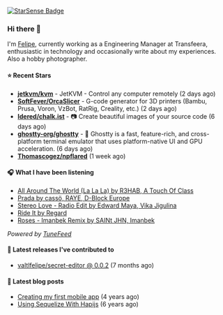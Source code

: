 <a href="https://starsense.app/developer-types" target="_blank"><img src="https://starsense.app/api/badge/?user=valtlfelipe" alt="StarSense Badge"></a>

### Hi there 👋

I'm [Felipe](https://felipevm.com), currently working as a Engineering Manager at Transfeera, enthusiastic in technology and occasionally write about my experiences. Also a hobby photographer.

#### ⭐ Recent Stars
- **[jetkvm/kvm](https://github.com/jetkvm/kvm)** - JetKVM - Control any computer remotely (2 days ago)
- **[SoftFever/OrcaSlicer](https://github.com/SoftFever/OrcaSlicer)** - G-code generator for 3D printers (Bambu, Prusa, Voron, VzBot, RatRig, Creality, etc.) (2 days ago)
- **[Idered/chalk.ist](https://github.com/Idered/chalk.ist)** - 📷 Create beautiful images of your source code (6 days ago)
- **[ghostty-org/ghostty](https://github.com/ghostty-org/ghostty)** - 👻 Ghostty is a fast, feature-rich, and cross-platform terminal emulator that uses platform-native UI and GPU acceleration. (6 days ago)
- **[Thomascogez/npflared](https://github.com/Thomascogez/npflared)** (1 week ago)

#### 🎧 What I have been listening
- [All Around The World (La La La) by R3HAB, A Touch Of Class](https://open.spotify.com/track/02itaCXOdC54J0ISjqqFAp)
- [Prada by cassö, RAYE, D-Block Europe](https://open.spotify.com/track/59NraMJsLaMCVtwXTSia8i)
- [Stereo Love - Radio Edit by Edward Maya, Vika Jigulina](https://open.spotify.com/track/11Iv8RCFmeImLOpaHYxKb4)
- [Ride It by Regard](https://open.spotify.com/track/2tnVG71enUj33Ic2nFN6kZ)
- [Roses - Imanbek Remix by SAINt JHN, Imanbek](https://open.spotify.com/track/24Yi9hE78yPEbZ4kxyoXAI)

_Powered by [TuneFeed](https://tunefeed.app?ref=valtlfelipe-gh-profile)_ 

#### 🚀 Latest releases I've contributed to


- [valtlfelipe/secret-editor @ 0.0.2](https://github.com/valtlfelipe/secret-editor/releases/tag/0.0.2) (7 months ago)

#### 📄 Latest blog posts
- [Creating my first mobile app](https://felipevm.com/posts/creating-my-first-mobile-app/) (4 years ago)
- [Using Sequelize With Hapijs](https://felipevm.com/posts/using-sequelize-with-hapijs/) (6 years ago)
